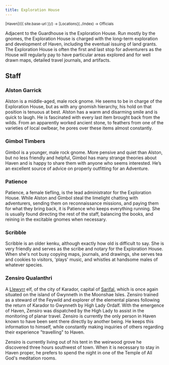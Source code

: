 ```yaml
---
title: Exploration House
---
```


<span style="font-size:smaller;">
  [Haven]({{ site.base-url }}/) -> [Locations](../index) -> Officials
</span>

Adjacent to the Guardhouse is the Exploration House.  Run mostly by the gnomes, the Exploration House is charged with the long-term exploration and development of Haven, including the eventual issuing of land grants.  The Exploration House is often the first and last stop for adventurers as the House will regularly pay to have particular areas explored and for well drawn maps, detailed travel journals, and artifacts.

## Staff

### Alston Garrick

Alston is a middle-aged, male rock gnome.  He seems to be in charge of the Exploration House, but as with any gnomish hierarchy, his hold on that position is tenuous at best.  Alston has a warm and disarming smile and is quick to laugh.  He is fascinated with every last item brought back from the wilds.  From an apparently worked ancient stone, to feathers from one of the varieties of local owlbear, he pores over these items almost constantly.

### Gimbol Timbers

Gimbol is a younger, male rock gnome.  More pensive and quiet than Alston, but no less friendly and helpful, Gimbol has many strange theories about Haven and is happy to share them with anyone who seems interested. He’s an excellent source of advice on properly outfitting for an Adventure.

### Patience

Patience, a female tiefling, is the lead administrator for the Exploration House.  While Alston and Gimbol steal the limelight chatting with adventurers, sending them on reconnaissance missions, and paying them for what they bring back, it is Patience who keeps everything running.  She is usually found directing the rest of the staff, balancing the books, and reining in the excitable gnomes when necessary.

### Scribble

Scribble is an older kenku, although exactly how old is difficult to say.  She is very friendly and serves as the scribe and notary for the Exploration House.  When she's not busy copying maps, journals, and drawings, she serves tea and cookies to visitors, 'plays' music, and whistles at handsome males of whatever species.

### Zensiro Qualanthri

A [Llewyrr](https://forgottenrealms.fandom.com/wiki/Llewyrr) elf, of the city of Karador, capital of [Sarifal](https://forgottenrealms.fandom.com/wiki/Sarifal), which is once again situated on the island of Gwynneth in the Moonshae Isles.  Zensiro trained as a steward of the Feywild and explorer of the elemental planes following the return of Karador to Gwynneth by High Lady Ordalf.  With the emergence of Haven, Zensiro was dispatched by the High Lady to assist in the monitoring of planar travel.  Zensiro is currently the only person in Haven known to have been sent there directly by another being.  He keeps this information to himself, while constantly making inquiries of others regarding their experience "travelling" to Haven.

Zensiro is currently living out of his tent in the weirwood grove he discovered three hours southwest of town.  When it is necessary to stay in Haven proper, he prefers to spend the night in one of the Temple of All God's meditation rooms.
